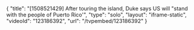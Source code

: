 {
    "title": "[1508521429] After touring the island, Duke says US will \"stand with the people of Puerto Rico'",
    "type": "solo",
    "layout": "iframe-static",
    "videoId": "123186392",
    "url": "\/tvpembed\/123186392"
}